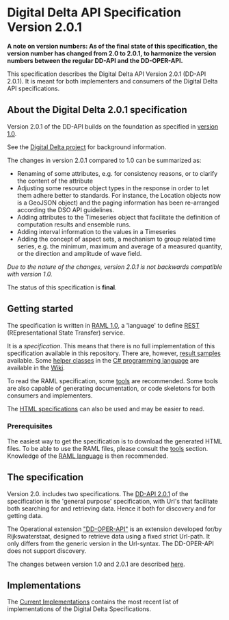 # Digital Delta API Specification Version 2.0.1
__A note on version numbers: As of the final state of this specification, the version number has changed from 2.0 to 2.0.1, to harmonize the version numbers between the regular DD-API and the DD-OPER-API.__

This specification describes the Digital Delta API Version 2.0.1 (DD-API 2.0.1). It is meant for both implementers and consumers of the Digital Delta API specifications.

## About the Digital Delta 2.0.1 specification

Version 2.0.1 of the DD-API builds on the foundation as specified in [version 1.0](https://github.com/DigitaleDeltaOrg/dd-api-spec/blob/master/README.md).

See the [Digital Delta project](http://digitaledelta.org) for background information.

The changes in version 2.0.1 compared to 1.0 can be summarized as:

* Renaming of some attributes, e.g. for consistency reasons, or to clarify the content of the attribute
* Adjusting some resource object types in the response in order to let them adhere better to standards. For instance, the Location objects now is a GeoJSON object) and the paging information has been re-arranged according the DSO API guidelines.
* Adding attributes to the Timeseries object that facilitate the definition of computation results and ensemble runs.
* Adding interval information to the values in a Timeseries
* Adding the concept of aspect sets, a mechanism to group related time series, e.g. the minimum, maximum and average of a measured quantity, or the direction and amplitude of wave field.

_Due to the nature of the changes, version 2.0.1 is not backwards compatible with version 1.0._  

The status of this specification is **final**.

## Getting started

The specification is written in [RAML 1.0](https://raml.org), a 'language' to define [REST](https://nl.wikipedia.org/wiki/Representational_state_transfer) (REpresentational State Transfer) service.

It is a _specification_. This means that there is no full implementation of this specification available in this repository.
There are, however, [result samples](https://github.com/DigitaleDeltaOrg/dd-api/tree/master/examples) available. Some [helper classes](https://github.com/DigitaleDeltaOrg/dd-api/wiki/C%23-Generic-Base-Classes-for-DD-API-2.0) in the [C# programming language](https://docs.microsoft.com/en-us/dotnet/csharp/language-reference/index) are available in the [Wiki](https://github.com/DigitaleDeltaOrg/dd-api/wiki).

To read the RAML specification, some [tools](https://github.com/DigitaleDeltaOrg/dd-api/wiki/Tools) are recommended. Some tools are also capable of generating documentation, or code skeletons for both consumers and implementers.

The [HTML specifications](https://digitaledeltaorg.github.io/dd.v201.html) can also be used and may be easier to read.

### Prerequisites
The easiest way to get the specification is to download the generated HTML files.
To be able to use the RAML files, please consult the [tools](https://github.com/DigitaleDeltaOrg/dd-api/wiki/Tools) section. Knowledge of the [RAML language](https://raml.org) is then recommended.

## The specification
Version 2.0. includes two specifications.
The [DD-API 2.0.1](dd.v201.raml) of the specification is the 'general purpose' specification, with Url's that facilitate both searching for and retrieving data. Hence it both for discovery and for getting data.

The Operational extension ["DD-OPER-API"](oper/dd-oper.v201.raml) is an extension developed for/by Rijkswaterstaat, designed to retrieve data using a fixed strict Url-path. It only differs from the generic version in the Url-syntax. The DD-OPER-API does not support discovery.

The changes between version 1.0 and 2.0.1 are described [here](https://github.com/DigitaleDeltaOrg/dd-api/blob/master/documentation/Changes_between_1.0_and_2.0.md).

## Implementations
The [Current Implementations](https://github.com/DigitaleDeltaOrg/dd-api/wiki/Current-implementations) contains the most recent list of implementations of the Digital Delta Specifications.
